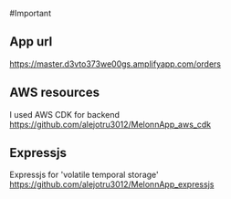 #Important

## App url
https://master.d3vto373we00gs.amplifyapp.com/orders

## AWS resources
I used AWS CDK for backend
https://github.com/alejotru3012/MelonnApp_aws_cdk

## Expressjs 
Expressjs for 'volatile temporal storage'
https://github.com/alejotru3012/MelonnApp_expressjs









